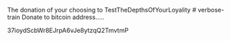 The donation of your choosing to 
TestTheDepthsOfYourLoyality # verbose-train Donate to 
bitcoin address.....

37ioydScbWr8EJrpA6vJe8ytzqQ2TmvtmP
